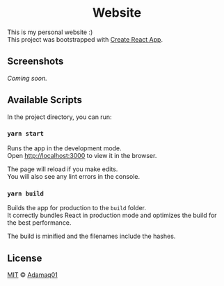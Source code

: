 <h1 align="center">
    Website
    </br>
</h1>

This is my personal website :)\
This project was bootstrapped with [Create React App](https://github.com/facebook/create-react-app).

## Screenshots
*Coming soon.*

## Available Scripts

In the project directory, you can run:

### `yarn start`

Runs the app in the development mode.\
Open [http://localhost:3000](http://localhost:3000) to view it in the browser.

The page will reload if you make edits.\
You will also see any lint errors in the console.

### `yarn build`

Builds the app for production to the `build` folder.\
It correctly bundles React in production mode and optimizes the build for the best performance.

The build is minified and the filenames include the hashes.

## License

[MIT](https://github.com/Adamaq01/website/blob/master/LICENSE) © [Adamaq01](https://github.com/Adamaq01)
